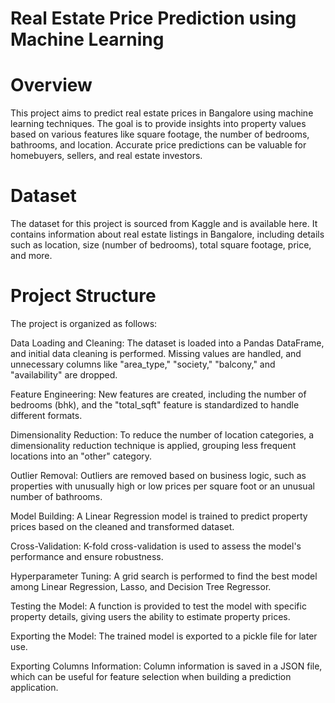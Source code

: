 # Real Estate Price Prediction using Machine Learning



# Overview
This project aims to predict real estate prices in Bangalore using machine learning techniques. The goal is to provide insights into property 
values based on various features like square footage, the number of bedrooms, bathrooms, and location. Accurate price predictions can be valuable 
for homebuyers, sellers, and real estate investors.

# Dataset
The dataset for this project is sourced from Kaggle and is available here. It contains information about real estate listings in Bangalore, including 
details such as location, size (number of bedrooms), total square footage, price, and more.

# Project Structure
The project is organized as follows:

Data Loading and Cleaning: The dataset is loaded into a Pandas DataFrame, and initial data cleaning is performed. Missing values are handled, and unnecessary 
columns like "area_type," "society," "balcony," and "availability" are dropped.

Feature Engineering: New features are created, including the number of bedrooms (bhk), and the "total_sqft" feature is standardized to handle different formats.

Dimensionality Reduction: To reduce the number of location categories, a dimensionality reduction technique is applied, grouping less frequent locations into an "other" category.

Outlier Removal: Outliers are removed based on business logic, such as properties with unusually high or low prices per square foot or an unusual number of bathrooms.

Model Building: A Linear Regression model is trained to predict property prices based on the cleaned and transformed dataset.

Cross-Validation: K-fold cross-validation is used to assess the model's performance and ensure robustness.

Hyperparameter Tuning: A grid search is performed to find the best model among Linear Regression, Lasso, and Decision Tree Regressor.

Testing the Model: A function is provided to test the model with specific property details, giving users the ability to estimate property prices.

Exporting the Model: The trained model is exported to a pickle file for later use.

Exporting Columns Information: Column information is saved in a JSON file, which can be useful for feature selection when building a prediction application.
